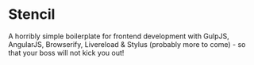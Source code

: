 Stencil
===========================================================

A horribly simple boilerplate for frontend development with GulpJS, AngularJS, Browserify, Livereload & Stylus (probably more to come) - so that your boss will not kick you out!
